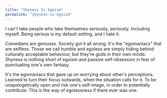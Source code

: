 ```yaml
---
title: "Shyness Is Egoism"
permalink: "shyness-is-egoism"
---
```


I can't take people who take themselves seriously, seriously. Including myself. Being serious is my default setting, and I hate it.

Comedians are geniuses. Society got it all wrong. It's the "egomaniacs" that are selfless. Those we call humble and egoless are simply hiding behind culturally acceptable behaviour, but they're gods in their own minds. Shyness is nothing short of egoism and passive self-obsession in fear of punctuating one's own fantasy.

It's the egomaniacs that gave up on worrying about other's perceptions. Learned to turn their focus outwards, when the situation calls for it. To be unapologetically open and risk one's self-image, in order to potentially contribute: This is the way of egolessness if there ever was one.
